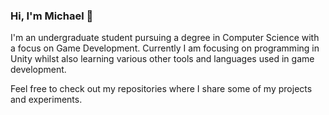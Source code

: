 ### Hi, I'm Michael 👋

I'm an undergraduate student pursuing a degree in Computer Science with a focus on Game Development. Currently I am focusing on programming in Unity whilst also learning various other tools and languages used in game development.

Feel free to check out my repositories where I share some of my projects and experiments.
